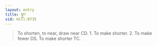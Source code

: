 ```yaml
---
layout: entry
title: སྟུང་
vid: Hill:0735
---
```

> To shorten, to near, draw near CD\. 1\. To make shorter\. 2\. To make fewer DS\. To make shorter TC\.


